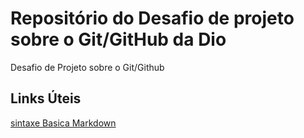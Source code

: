 # Repositório do Desafio de projeto sobre o Git/GitHub da Dio
Desafio de Projeto sobre o Git/Github
## Links Úteis
[sintaxe Basica Markdown](https://www.markdownguide.org/basic-syntax/)
